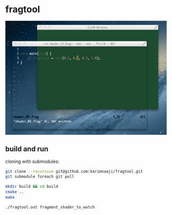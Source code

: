 fragtool
========

![00](images/fragtool.gif)

build and run
-------------

cloning with submodules:

```bash
git clone --recursive git@github.com:karimnaaji/fragtool.git
git submodule foreach git pull
```

```bash
mkdir build && cd build
cmake ..
make
```

```bash
./fragtool.out fragment_shader_to_watch
```
